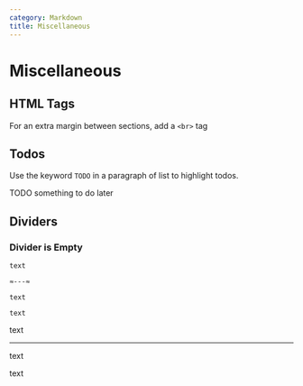 ```yaml
---
category: Markdown
title: Miscellaneous
---
```


# Miscellaneous

## HTML Tags

For an extra margin between sections, add a `<br>` tag

## Todos

Use the keyword `TODO` in a paragraph of list to highlight todos.

TODO something to do later

## Dividers

### Divider is Empty

```
text

≈---≈

text

text
```

text

---

text

text